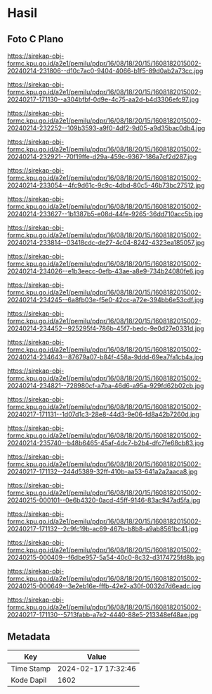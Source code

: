 # Hasil

## Foto C Plano

https://sirekap-obj-formc.kpu.go.id/a2e1/pemilu/pdpr/16/08/18/20/15/1608182015002-20240214-231806--d10c7ac0-9404-4066-b1f5-89d0ab2a73cc.jpg

https://sirekap-obj-formc.kpu.go.id/a2e1/pemilu/pdpr/16/08/18/20/15/1608182015002-20240217-171130--a304bfbf-0d9e-4c75-aa2d-b4d3306efc97.jpg

https://sirekap-obj-formc.kpu.go.id/a2e1/pemilu/pdpr/16/08/18/20/15/1608182015002-20240214-232252--109b3593-a9f0-4df2-9d05-a9d35bac0db4.jpg

https://sirekap-obj-formc.kpu.go.id/a2e1/pemilu/pdpr/16/08/18/20/15/1608182015002-20240214-232921--70f19ffe-d29a-459c-9367-186a7cf2d287.jpg

https://sirekap-obj-formc.kpu.go.id/a2e1/pemilu/pdpr/16/08/18/20/15/1608182015002-20240214-233054--4fc9d61c-9c9c-4dbd-80c5-46b73bc27512.jpg

https://sirekap-obj-formc.kpu.go.id/a2e1/pemilu/pdpr/16/08/18/20/15/1608182015002-20240214-233627--1b1387b5-e08d-44fe-9265-36dd710acc5b.jpg

https://sirekap-obj-formc.kpu.go.id/a2e1/pemilu/pdpr/16/08/18/20/15/1608182015002-20240214-233814--03418cdc-de27-4c04-8242-4323ea185057.jpg

https://sirekap-obj-formc.kpu.go.id/a2e1/pemilu/pdpr/16/08/18/20/15/1608182015002-20240214-234026--e1b3eecc-0efb-43ae-a8e9-734b24080fe6.jpg

https://sirekap-obj-formc.kpu.go.id/a2e1/pemilu/pdpr/16/08/18/20/15/1608182015002-20240214-234245--6a8fb03e-f5e0-42cc-a72e-394bb6e53cdf.jpg

https://sirekap-obj-formc.kpu.go.id/a2e1/pemilu/pdpr/16/08/18/20/15/1608182015002-20240214-234452--925295f4-786b-45f7-bedc-9e0d27e0331d.jpg

https://sirekap-obj-formc.kpu.go.id/a2e1/pemilu/pdpr/16/08/18/20/15/1608182015002-20240214-234643--87679a07-b84f-458a-9ddd-69ea7fa1cb4a.jpg

https://sirekap-obj-formc.kpu.go.id/a2e1/pemilu/pdpr/16/08/18/20/15/1608182015002-20240214-234821--728980cf-a7ba-46d6-a95a-929fd62b02cb.jpg

https://sirekap-obj-formc.kpu.go.id/a2e1/pemilu/pdpr/16/08/18/20/15/1608182015002-20240217-171131--1d07d1c3-28e8-44d3-9e06-fd8a42b7260d.jpg

https://sirekap-obj-formc.kpu.go.id/a2e1/pemilu/pdpr/16/08/18/20/15/1608182015002-20240214-235740--b48b6465-45af-4dc7-b2b4-dfc7fe68cb83.jpg

https://sirekap-obj-formc.kpu.go.id/a2e1/pemilu/pdpr/16/08/18/20/15/1608182015002-20240217-171132--244d5389-32ff-410b-aa53-641a2a2aaca8.jpg

https://sirekap-obj-formc.kpu.go.id/a2e1/pemilu/pdpr/16/08/18/20/15/1608182015002-20240215-000101--0e6b4320-0acd-45ff-9146-83ac947ad5fa.jpg

https://sirekap-obj-formc.kpu.go.id/a2e1/pemilu/pdpr/16/08/18/20/15/1608182015002-20240217-171132--2c9fc19b-ac69-467b-b8b8-a9ab8561bc41.jpg

https://sirekap-obj-formc.kpu.go.id/a2e1/pemilu/pdpr/16/08/18/20/15/1608182015002-20240215-000409--f6dbe957-5a54-40c0-8c32-d3174725fd8b.jpg

https://sirekap-obj-formc.kpu.go.id/a2e1/pemilu/pdpr/16/08/18/20/15/1608182015002-20240215-000649--3e2eb16e-fffb-42e2-a30f-0032d7d6eadc.jpg

https://sirekap-obj-formc.kpu.go.id/a2e1/pemilu/pdpr/16/08/18/20/15/1608182015002-20240217-171130--5713fabb-a7e2-4440-88e5-213348ef48ae.jpg


## Metadata

| Key        | Value               |
| ---------- | ------------------- |
| Time Stamp | 2024-02-17 17:32:46 |
| Kode Dapil | 1602                |



